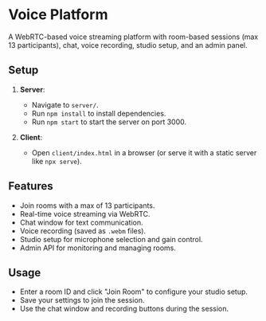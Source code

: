 # Voice Platform

A WebRTC-based voice streaming platform with room-based sessions (max 13 participants), chat, voice recording, studio setup, and an admin panel.

## Setup

1. **Server**:
   - Navigate to `server/`.
   - Run `npm install` to install dependencies.
   - Run `npm start` to start the server on port 3000.

2. **Client**:
   - Open `client/index.html` in a browser (or serve it with a static server like `npx serve`).

## Features
- Join rooms with a max of 13 participants.
- Real-time voice streaming via WebRTC.
- Chat window for text communication.
- Voice recording (saved as `.webm` files).
- Studio setup for microphone selection and gain control.
- Admin API for monitoring and managing rooms.

## Usage
- Enter a room ID and click "Join Room" to configure your studio setup.
- Save your settings to join the session.
- Use the chat window and recording buttons during the session.